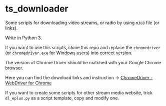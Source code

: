 # ts_downloader

Some scripts for downloading video streams, or radio by using `m3u8` file (or links).

Write in Python 3.

If you want to use this scripts, clone this repo and replace the `chromedriver` (or `chromedriver.exe` for Windows users) into correct version.

The version of Chrome Driver should be matched with your Google Chrome browser.

Here you can find the download links and instruction -> [ChromeDriver - WebDriver for Chrome](https://chromedriver.chromium.org/)

If you want to create some scripts for other stream media website, trick `dl_eplus.py` as a script template, copy and modify one.
